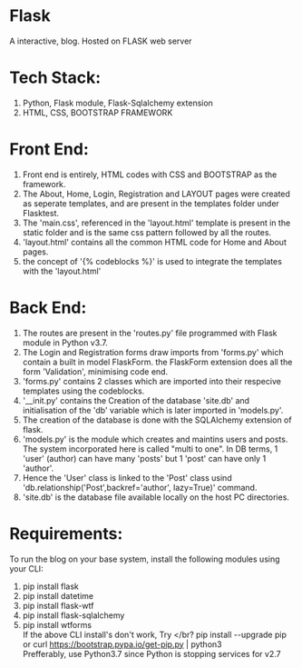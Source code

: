# Flask
A interactive, blog. Hosted on FLASK web server
# Tech Stack:
1) Python, Flask module, Flask-Sqlalchemy extension
2) HTML, CSS, BOOTSTRAP FRAMEWORK
# Front End:
  1) Front end is entirely, HTML codes with CSS and BOOTSTRAP as the framework.
  2) The About, Home, Login, Registration and LAYOUT pages were created as seperate templates,
  and are present in the templates folder under Flasktest.
  3) The 'main.css', referenced in the 'layout.html' template is present in the static folder
  and is the same css pattern followed by all the routes.
  4) 'layout.html' contains all the common HTML code for Home and About pages.
  5) the concept of '{% codeblocks %}' is used to integrate the templates with the 'layout.html'
# Back End:
  1) The routes are present in the 'routes.py' file programmed with Flask module in Python v3.7. 
  2) The Login and Registration forms draw imports from 'forms.py' which contain a built in model FlaskForm.
  the FlaskForm extension does all the form 'Validation', minimising code end.
  3) 'forms.py' contains 2 classes which are imported into their respecive templates using the codeblocks.
  4) '__init.py' contains the Creation of the database 'site.db' and initialisation of the 'db' variable
  which is later imported in 'models.py'.
  5) The creation of the database is done with the SQLAlchemy extension of flask.
  6) 'models.py' is the module which creates and maintins users and posts. The system incorporated here is called
  "multi to one". In DB terms, 1 'user' (author) can have many 'posts' but 1 'post' can have only 1 'author'.
  7) Hence the 'User' class is linked to the 'Post' class usind 'db.relationship('Post',backref='author', lazy=True)'
  command.
  8) 'site.db' is the database file available locally on the host PC directories.
# Requirements: 
  To run the blog on your base system, install the following modules using your CLI: </br>
  1) pip install flask
  2) pip install datetime
  3) pip install flask-wtf
  4) pip install flask-sqlalchemy
  5) pip install wtforms </br>
  If the above CLI install's don't work, Try </br?
  pip install --upgrade pip </br>
  or curl https://bootstrap.pypa.io/get-pip.py | python3 </br>
  Prefferably, use Python3.7 since Python is stopping services for v2.7
  
  
